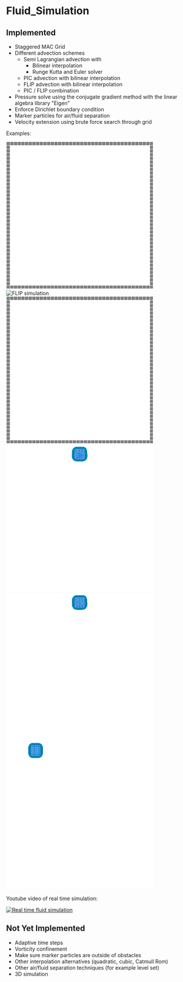 # Fluid_Simulation

## Implemented
* Staggered MAC Grid
* Different advection schemes
	* Semi Lagrangian advection with
		* Bilinear interpolation
		* Runge Kutta and Euler solver
	* PIC advection with bilinear interpolation
	* FLIP advection with bilinear interpolation
	* PIC / FLIP combination
* Pressure solve using the conjugate gradient method with the linear algebra library "Eigen"
* Enforce Dirichlet boundary condition
* Marker particles for air/fluid separation
* Velocity extension using brute force search through grid

Examples:

![](images/PIC.gif "PIC simulation") ![](images/FLIP.gif "FLIP simulation") ![](images/PICFLIP98.gif "2% PIC 98% FLIP simulation") ![](images/squirt1.gif "Volume preservation") ![](images/squirt2.gif "Volume preservation and high viscisity") ![](images/squirt4_k0.gif "No volume preservation. Smaller delta time")

Youtube video of real time simulation:

[![Real time fluid simulation](https://img.youtube.com/vi/gkGh4Xw5LDQ/0.jpg)](https://www.youtube.com/watch?v=gkGh4Xw5LDQ)

## Not Yet Implemented
* Adaptive time steps
* Vorticity confinement
* Make sure marker particles are outside of obstacles
* Other interpolation alternatives (quadratic, cubic, Catmull Rom)
* Other air/fluid separation techniques (for example level set)
* 3D simulation
